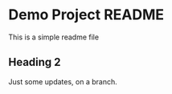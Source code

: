 # Demo Project README

This is a simple readme file

## Heading 2

Just some updates, on a branch.


